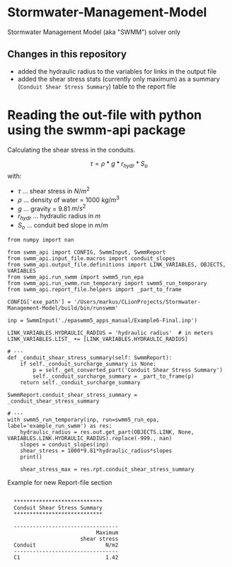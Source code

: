 # Stormwater-Management-Model

Stormwater Management Model (aka "SWMM") solver only

## Changes in this repository

- added the hydraulic radius to the variables for links in the output file
- added the shear stress stats (currently only maximum) as a summary (`Conduit Shear Stress Summary`) table to the report file

# Reading the out-file with python using the swmm-api package

Calculating the shear stress in the conduits.

$$\tau = \rho * g * r_{hydr} * S_{o}$$
with:
- $\tau$ ... shear stress in $N/m^2$
- $\rho$ ... density of water = 1000 $kg/m^3$
- $g$ ... gravity = 9.81 $m/s^2$
- $r_{hydr}$ ... hydraulic radius in $m$
- $S_o$ ... conduit bed slope in $m/m$

```python3
from numpy import nan

from swmm_api import CONFIG, SwmmInput, SwmmReport
from swmm_api.input_file.macros import conduit_slopes
from swmm_api.output_file.definitions import LINK_VARIABLES, OBJECTS, VARIABLES
from swmm_api.run_swmm import swmm5_run_epa
from swmm_api.run_swmm.run_temporary import swmm5_run_temporary
from swmm_api.report_file.helpers import _part_to_frame

CONFIG['exe_path'] = '/Users/markus/CLionProjects/Stormwater-Management-Model/build/bin/runswmm'

inp = SwmmInput('./epaswmm5_apps_manual/Example6-Final.inp')

LINK_VARIABLES.HYDRAULIC_RADIUS = 'hydraulic radius'  # in meters
LINK_VARIABLES.LIST_ += [LINK_VARIABLES.HYDRAULIC_RADIUS]

# ---
def _conduit_shear_stress_summary(self: SwmmReport):
    if self._conduit_surcharge_summary is None:
        p = self._get_converted_part('Conduit Shear Stress Summary')
        self._conduit_surcharge_summary = _part_to_frame(p)
    return self._conduit_surcharge_summary

SwmmReport.conduit_shear_stress_summary = _conduit_shear_stress_summary

# ---
with swmm5_run_temporary(inp, run=swmm5_run_epa, label='example_run_swmm') as res:
    hydraulic_radius = res.out.get_part(OBJECTS.LINK, None, VARIABLES.LINK.HYDRAULIC_RADIUS).replace(-999., nan)
    slopes = conduit_slopes(inp)
    shear_stress = 1000*9.81*hydraulic_radius*slopes
    print()

    shear_stress_max = res.rpt.conduit_shear_stress_summary
```

Example for new Report-file section

```swwmm.rpt
  
  ****************************
  Conduit Shear Stress Summary
  ****************************
  
  ---------------------------------
                            Maximum
                       shear stress
  Conduit                      N/m2
  ---------------------------------
  C1                           1.42
```